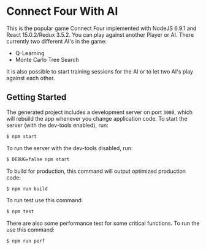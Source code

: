 
# Connect Four With AI

This is the popular game Connect Four implemented with NodeJS 6.9.1 and React 15.0.2/Redux 3.5.2. You can play against another Player or
AI. There currently two different AI's in the game:
* Q-Learning
* Monte Carlo Tree Search

It is also possible to start training sessions for the AI or to let two AI's play against each other.

## Getting Started

The generated project includes a development server on port `3000`, which will rebuild the app whenever you change application code. To start the server (with the dev-tools enabled), run:

```bash
$ npm start
```

To run the server with the dev-tools disabled, run:

```bash
$ DEBUG=false npm start
```

To build for production, this command will output optimized production code:

```bash
$ npm run build
```

To run test use this command:

```bash
$ npm test
```

There are also some performance test for some critical functions. To run the use this command:

```bash
$ npm run perf
```
